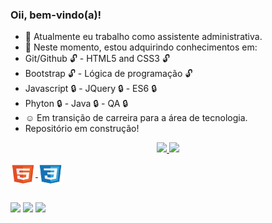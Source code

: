 ### Oii, bem-vindo(a)!

- 🔭 Atualmente eu trabalho como assistente administrativa.
- 🌱 Neste momento, estou adquirindo conhecimentos em:
- Git/Github 🔓    - HTML5 and CSS3 🔓
- Bootstrap 🔓     - Lógica de programação 🔓
- Javascript 🔒    - JQuery 🔒    - ES6 🔒           
- Phyton 🔒        - Java 🔒  - QA 🔒
- ☺️ Em transição de carreira para a área de tecnologia.
- Repositório em construção!

<div align="center">
  <a href="https://github.com/RPASevero">
  <img height="150em" src="https://github-readme-stats.vercel.app/api?username=RPASevero&show_icons=true&theme=dracula&include_all_commits=true&count_private=true"/>
  <img height="150em" src="https://github-readme-stats.vercel.app/api/top-langs/?username=RPASevero&layout=compact&langs_count=7&theme=dracula"/>
</div>
  
  <div style="display: inline_block"><br>
    <img align="center" height="30" width="40" src="https://raw.githubusercontent.com/devicons/devicon/master/icons/html5/html5-original.svg">
    <img align="center" height="30" width="40" src="https://raw.githubusercontent.com/devicons/devicon/master/icons/css3/css3-original.svg">
  </div>
  
  ##
  
  <div> 
    <a href="https://instagram.com/re.pessoa" target="_blank"><img src="https://img.shields.io/badge/-Instagram-%23E4405F?style=for-the-badge&logo=instagram&logoColor=white" target="_blank"></a>
    <a href = "mailto:regianepessoarh@gmail.com"><img src="https://img.shields.io/badge/-Gmail-%23333?style=for-the-badge&logo=gmail&logoColor=white" target="_blank"></a>
    <a href="https://www.linkedin.com/in/regiane-pessoa-7bb947216/" target="_blank"><img src="https://img.shields.io/badge/-LinkedIn-%230077B5?style=for-the-badge&logo=linkedin&logoColor=white" target="_blank"></a> 
  </div>
